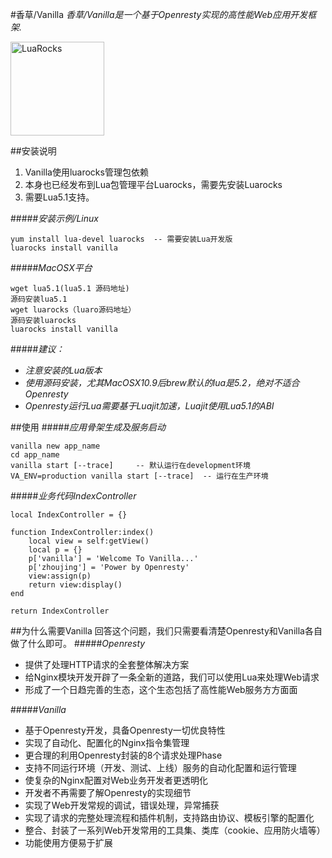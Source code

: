 #香草/Vanilla
*香草/Vanilla是一个基于Openresty实现的高性能Web应用开发框架.*
<p><a href="http://idevz.github.io/vanilla/"><img border="0" src="http://m1.sinaimg.cn/maxwidth.300/m1.sinaimg.cn/120d7329960e19cf073f264751e8d959_2043_2241.png" alt="LuaRocks" width="150px"></a></p>

##安装说明
1. Vanilla使用luarocks管理包依赖
2. 本身也已经发布到Lua包管理平台Luarocks，需要先安装Luarocks
3. 需要Lua5.1支持。

#####*安装示例/Linux*
```
yum install lua-devel luarocks  -- 需要安装Lua开发版
luarocks install vanilla
```
#####*MacOSX平台*
```
wget lua5.1(lua5.1 源码地址)
源码安装lua5.1
wget luarocks（luaro源码地址）
源码安装luarocks
luarocks install vanilla
```
#####*建议：*
* *注意安装的Lua版本*
* *使用源码安装，尤其MacOSX10.9后brew默认的lua是5.2，绝对不适合Openresty*
* *Openresty运行Lua需要基于Luajit加速，Luajit使用Lua5.1的ABI*


##使用
#####*应用骨架生成及服务启动*
```
vanilla new app_name
cd app_name
vanilla start [--trace]     -- 默认运行在development环境
VA_ENV=production vanilla start [--trace]  -- 运行在生产环境
```
#####*业务代码IndexController*
```
local IndexController = {}

function IndexController:index()
    local view = self:getView()
    local p = {}
    p['vanilla'] = 'Welcome To Vanilla...'
    p['zhoujing'] = 'Power by Openresty'
    view:assign(p)
    return view:display()
end

return IndexController
```

##为什么需要Vanilla
回答这个问题，我们只需要看清楚Openresty和Vanilla各自做了什么即可。
#####*Openresty*
* 提供了处理HTTP请求的全套整体解决方案
* 给Nginx模块开发开辟了一条全新的道路，我们可以使用Lua来处理Web请求
* 形成了一个日趋完善的生态，这个生态包括了高性能Web服务方方面面 

#####*Vanilla*
* 基于Openresty开发，具备Openresty一切优良特性
* 实现了自动化、配置化的Nginx指令集管理
* 更合理的利用Openresty封装的8个请求处理Phase
* 支持不同运行环境（开发、测试、上线）服务的自动化配置和运行管理
* 使复杂的Nginx配置对Web业务开发者更透明化
* 开发者不再需要了解Openresty的实现细节
* 实现了Web开发常规的调试，错误处理，异常捕获
* 实现了请求的完整处理流程和插件机制，支持路由协议、模板引擎的配置化
* 整合、封装了一系列Web开发常用的工具集、类库（cookie、应用防火墙等）
* 功能使用方便易于扩展
